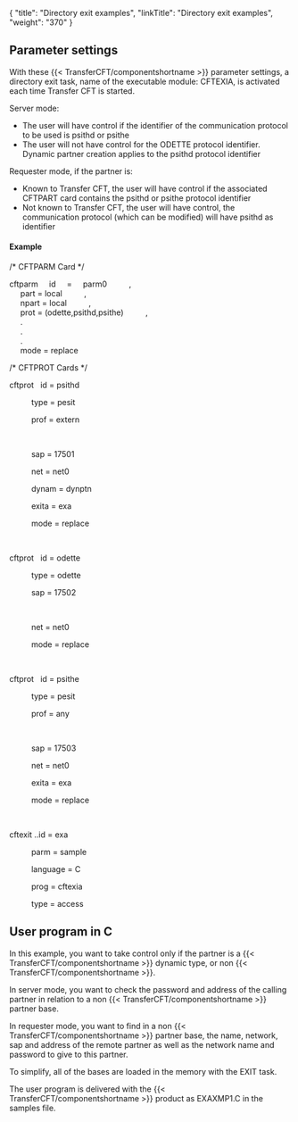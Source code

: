 {
    "title": "Directory  exit examples",
    "linkTitle": "Directory exit examples",
    "weight": "370"
}<span id="Parameter_Settings"></span>

## Parameter settings

With these  {{< TransferCFT/componentshortname  >}} parameter settings, a directory exit task, name
of the executable module: CFTEXIA, is activated each time Transfer CFT
is started.

Server mode:

-   The user will have
    control if the identifier of the communication protocol to be used is
    psithd or psithe
-   The user will not
    have control for the ODETTE protocol identifier. Dynamic partner creation
    applies to the psithd protocol identifier

Requester mode, if the partner is:

-   Known to Transfer
    CFT, the user will have control if the associated CFTPART card contains
    the psithd or psithe protocol identifier
-   Not known to Transfer
    CFT, the user will have control, the communication protocol (which can
    be modified) will have psithd as identifier

#### Example

/\* CFTPARM Card \*/  
  
cftparm     id     =    
parm0          ,  
     part = local          ,  
     npart = local          ,  
     prot = (odette,psithd,psithe)          ,  
     .  
     .  
     .  
     mode = replace  
  
/\* CFTPROT Cards \*/  
  
cftprot   id
= psithd

          type
= pesit

          prof
= extern

       

          sap
= 17501

          net
= net0

          dynam
= dynptn

          exita
= exa

          mode
= replace

 

cftprot   id
= odette

          type
= odette

          sap
= 17502

 

          net
= net0

          mode
= replace

 

cftprot   id
= psithe

          type
= pesit

          prof
= any

       

          sap
= 17503

          net
= net0

          exita
= exa

          mode
= replace

 

cftexit ..id = exa

          parm
= sample

          language
= C

          prog
= cftexia

          type
= access

<span id="User_program_in_C"></span>

## User program in C

In this example, you want to take control only if the partner
is a  {{< TransferCFT/componentshortname  >}} dynamic type, or non  {{< TransferCFT/componentshortname  >}}.

In server mode, you want to
check the password and address of the calling partner in relation to a
non  {{< TransferCFT/componentshortname  >}} partner base.

In
requester mode, you want to find in a non  {{< TransferCFT/componentshortname  >}}
partner base, the name, network, sap and address of the remote partner
as well as the network name and password to give to this partner.

To  simplify, all of the bases are loaded in the memory with
the EXIT task.

The user program is delivered with the  {{< TransferCFT/componentshortname  >}} product as EXAXMP1.C
in the samples file.
